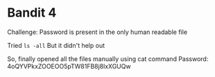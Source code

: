 # Bandit 4
Challenge: Password is present in the only human readable file

Tried
```ls -all```
But it didn't help out

So, finally opened all the files manually using cat command 
Password: 4oQYVPkxZOOEOO5pTW81FB8j8lxXGUQw
